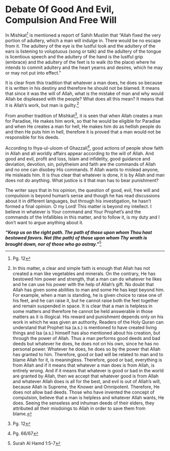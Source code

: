 Debate Of Good And Evil, Compulsion And Free Will
=================================================

In Mishkat[^1] is mentioned a report of Sahih Muslim that “Allah fixed
the very portion of adultery, which a man will indulge in. There would
be no escape from it. The adultery of the eye is the lustful look and
the adultery of the ears is listening to voluptuous (song or talk) and
the adultery of the tongue is licentious speech and the adultery of the
hand is the lustful grip (embrace) and the adultery of the feet is to
walk (to the place) where he intends to commit adultery and the heart
yearns and desires, which he may or may not put into effect.”

It is clear from this tradition that whatever a man does, he does so
because it is written in his destiny and therefore he should not be
blamed. It means that since it was the will of Allah, what is the
mistake of man and why would Allah be displeased with the people? What
does all this mean? It means that it is Allah’s work, but man is
guilty.[^2]

From another tradition of Mishkat[^3], it is seen that when Allah
creates a man for Paradise, He makes him work, so that he would be
eligible for Paradise and when He creates a man for hell, He makes him
do as hellish people do and then He puts him in hell, therefore it is
proved that a man would not be responsible for his deeds.

According to Ihya-ul-uloom of Ghazzali[^4], good actions of people show
faith in Allah and all worldly affairs appear according to the will of
Allah. And good and evil, profit and loss, Islam and infidelity, good
guidance and deviation, devotion, sin, polytheism and faith are the
commands of Allah and no one can disobey His commands. If Allah wants to
mislead anyone, He misleads him. It is thus clear that whatever is done,
it is by Allah and man does not do anything. What justice is it that man
has to bear punishment?

The writer says that in his opinion, the question of good, evil, free
will and compulsion is beyond human’s sense and though he has read
discussions about it in different languages, but through his
investigation, he hasn’t formed a final opinion. O my Lord! This matter
is beyond my intellect. I believe in whatever is Your command and Your
Prophet’s and the commands of the Infallibles in this matter, and to
follow it, is my duty and I don’t want to argue anything about it.

***“Keep us on the right path. The path of those upon whom Thou hast
bestowed favors. Not (the path) of those upon whom Thy wrath is brought
down, nor of those who go astray.”***[^5]

[^1]: Pg. 12

[^2]: In this matter, a clear and simple faith is enough that Allah has
not created a man like vegetables and minerals. On the contrary, He has
bestowed him power and strength, that a man can do whatever he likes and
he can use his power with the help of Allah’s gift. No doubt that Allah
has given some abilities to man and some He has kept beyond him. For
example, when a man is standing, he is given choice to raise one of his
feet, and he can raise it, but he cannot raise both the feet together
and remain suspended in space. It is clear that a man is helpless in
some matters and therefore he cannot be held answerable in those matters
as it is illogical. His reward and punishment depends only on his work
in which he was given an authority. Readers of the Holy Quran can
understand that Prophet Isa (a.s.) is mentioned to have created living
things and Isa (a.s.) himself has also mentioned about his creation, but
through the power of Allah. Thus a man performs good deeds and bad deeds
but whatever he does, he does not on his own, since he has no personal
power. Whatever he does, he does so by the power that Allah has granted
to him. Therefore, good or bad will be related to man and to blame Allah
for it, is meaningless. Therefore, good or bad, everything is from Allah
and if it means that whatever a man does is from Allah, is entirely
wrong. And if it means that whatever is good or bad in the world are
granted by Allah, then we accept that whatever good is from Allah and
whatever Allah does is all for the best, and evil is out of Allah’s
will, because Allah is Supreme, the Knower and Omnipotent. Therefore, He
does not allow bad deeds. Those who have invented the concept of
compulsion, believe that a man is helpless and whatever Allah wants, He
does. Seeing the senseless and inhuman deeds of their elders, they
attributed all their misdoings to Allah in order to save them from
blame.

[^3]: Pg. 12

[^4]: Pg. 66/67

[^5]: Surah Al Hamd 1:5-7


